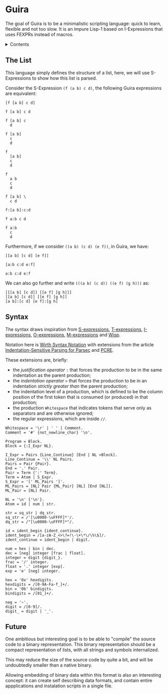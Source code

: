 # Guira

The goal of Guira is to be a minimalistic scripting language:
quick to learn, flexible and not too slow.
It is an impure Lisp-1 based on I-Expressions that
uses FEXPRs instead of macros.

<details>

<summary>Contents</summary>

- [The List](#list)
- [Syntax](#syntax)
- [Future](#future)

</details>

## The List <a name="list"></a>

This language simply defines the structure of a list,
here, we will use S-Expressions to show how this list is parsed.

Consider the S-Expression `(f (a b) c d)`,
the following Guira expressions are equivalent:

```
[f [a b] c d]

f [a b] c d

f [a b] c
  d

f [a b]
  c
  d

f
  [a b]
  c
  d

f
  a b
  c
  d

f [a b] \
  c d

f:[a b]:c:d

f a:b c d

f a:b
  c
  d
```

Furthermore, if we consider `((a b) (c d) (e f))`,
in Guira, we have:

```
[[a b] [c d] [e f]]

[a:b c:d e:f]

a:b c:d e:f
```

We can also go further and write `(((a b) (c d)) ((e f) (g h)))`
as:

```
[[[a b] [c d]] [[e f] [g h]]]
[[a b] [c d]] [[e f] [g h]]
[a b]:[c d] [e f]:[g h]
```

## Syntax <a name="syntax"></a>

The syntax draws inspiration from
[S-expressions](https://www-sop.inria.fr/indes/fp/Bigloo/doc/r5rs-10.html#Formal-syntax),
[T-expressions](https://srfi.schemers.org/srfi-110/srfi-110.html),
[I-expressions](https://srfi.schemers.org/srfi-49/srfi-49.html),
[O-expressions](http://breuleux.net/blog/oexprs.html),
[M-expressions](https://en.m.wikipedia.org/wiki/M-expression) and
[Wisp](https://srfi.schemers.org/srfi-119/srfi-119.html).

Notation here is [Wirth Syntax Notation](https://dl.acm.org/doi/10.1145/359863.359883)
with extensions from the article
[Indentation-Sensitive Parsing for Parsec](https://osa1.net/papers/indentation-sensitive-parsec.pdf)
and [PCRE](https://www.pcre.org/original/doc/html/pcresyntax.html).

These extensions are, briefly:
 - the _justification operator_ `:` that forces the production to be in the same indentation as the parent production;
 - the _indentation operator_ `>` that forces the production to be in an indentation _strictly greater than_ the parent production;
 - the indentation level of a production, which is defined to be the column position of the first token that is consumed (or produced) in that production;
 - the production `Whitespace` that indicates tokens that serve only as separators and are otherwise ignored;
 - the regular expressions, which are inside `//`.

```ebnf
Whitespace = '\r' | ' ' | Comment.
Comment = '#' {not_newline_char} '\n'.

Program = Block.
Block = {:I_Expr NL}.

I_Expr = Pairs {Line_Continue} [End | NL >Block].
Line_Continue = '\\' NL Pairs.
Pairs = Pair {Pair}.
End = '.' Pair.
Pair = Term {':' Term}.
Term = Atom | S_Expr.
S_Expr = '[' ML_Pairs ']'.
ML_Pairs = [NL] Pair {ML_Pair} [NL] [End [NL]].
ML_Pair = [NL] Pair.

NL = '\n' {'\n'}.
Atom = id | num | str.

str = sq_str | dq_str.
sq_str = /'[\u0000-\uFFFF]*'/.
dq_str = /"[\u0000-\uFFFF]*"/.

id = ident_begin {ident_continue}.
ident_begin = /[a-zA-Z_<>\?=!\-\+\*\/\%\$]/.
ident_continue = ident_begin | digit.

num = hex | bin | dec.
dec = [neg] integer [frac | float].
integer = digit {digit_}.
frac = '/' integer.
float = '.' integer [exp].
exp = 'e' [neg] integer.

hex = '0x' hexdigits.
hexdigits = /[0-9A-Fa-f_]+/.
bin = '0b' bindigits.
bindigits = /[01_]+/.

neg = '~'.
digit = /[0-9]/.
digit_ = digit | '_'.
```

## Future

One ambitious but interesting goal is to be able to "compile"
the source code to a binary representation. This binary
representation should be a compact representation of
lists, with all strings and symbols internalized.

This may reduce the size of the source code by
quite a bit, and will be undoubtedly smaller than
a native binary.

Allowing embedding of binary data within this format is
also an interesting concept: it can create self
describing data formats, and contain entire appplications
and instalation scripts in a single file.
